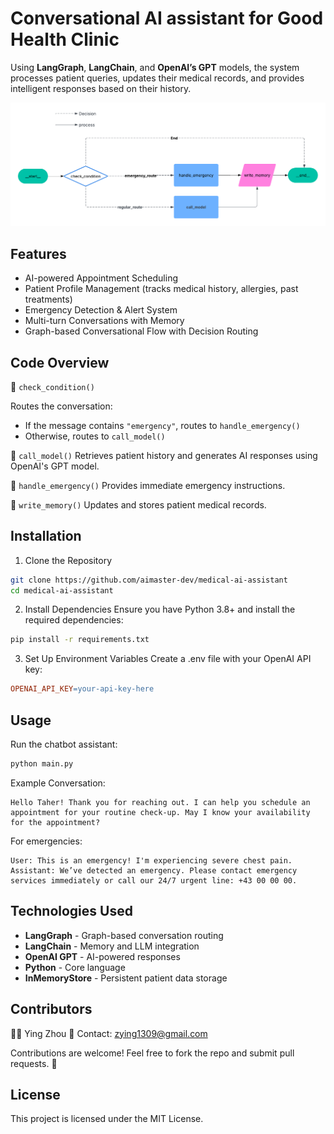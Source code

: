# Conversational AI assistant for Good Health Clinic

Using <b>LangGraph</b>, <b>LangChain</b>, and <b>OpenAI’s GPT</b> models, the system processes patient queries, updates their medical records, and provides intelligent responses based on their history.

<img src="image/my_graph.png">

## Features
- AI-powered Appointment Scheduling
- Patient Profile Management (tracks medical history, allergies, past treatments)
- Emergency Detection & Alert System
- Multi-turn Conversations with Memory
- Graph-based Conversational Flow with Decision Routing

## Code Overview
🔹 ```check_condition()```

Routes the conversation:

- If the message contains ```"emergency"```, routes to ```handle_emergency()```
- Otherwise, routes to ```call_model()```

🔹 ```call_model()```
Retrieves patient history and generates AI responses using OpenAI's GPT model.

🔹 ```handle_emergency()```
Provides immediate emergency instructions.

🔹 ```write_memory()```
Updates and stores patient medical records.

## Installation
1) Clone the Repository
```bash 
git clone https://github.com/aimaster-dev/medical-ai-assistant
cd medical-ai-assistant
```
2) Install Dependencies
Ensure you have Python 3.8+ and install the required dependencies:

```bash
pip install -r requirements.txt
```
3) Set Up Environment Variables
Create a .env file with your OpenAI API key:

```makefile
OPENAI_API_KEY=your-api-key-here
```

## Usage
Run the chatbot assistant:

```bash
python main.py
```

Example Conversation:
```plaintext
Hello Taher! Thank you for reaching out. I can help you schedule an appointment for your routine check-up. May I know your availability for the appointment?
```
For emergencies:

```plaintext
User: This is an emergency! I'm experiencing severe chest pain.
Assistant: We’ve detected an emergency. Please contact emergency services immediately or call our 24/7 urgent line: +43 00 00 00.
```

## Technologies Used
- <b>LangGraph</b> - Graph-based conversation routing
- <b>LangChain</b> - Memory and LLM integration
- <b>OpenAI GPT</b> - AI-powered responses
- <b>Python</b> - Core language
- <b>InMemoryStore</b> - Persistent patient data storage

## Contributors
👨‍💻 Ying Zhou
📧 Contact: zying1309@gmail.com

Contributions are welcome! Feel free to fork the repo and submit pull requests. 🚀

## License
This project is licensed under the MIT License.
